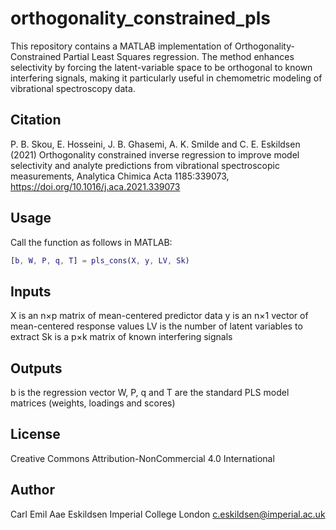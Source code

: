 # orthogonality_constrained_pls

This repository contains a MATLAB implementation of Orthogonality-Constrained Partial Least Squares regression. The method enhances selectivity by forcing the latent-variable space to be orthogonal to known interfering signals, making it particularly useful in chemometric modeling of vibrational spectroscopy data.

## Citation
P. B. Skou, E. Hosseini, J. B. Ghasemi, A. K. Smilde and C. E. Eskildsen (2021) Orthogonality constrained inverse regression to improve model selectivity and analyte predictions from vibrational spectroscopic measurements, Analytica Chimica Acta 1185:339073, https://doi.org/10.1016/j.aca.2021.339073

## Usage
Call the function as follows in MATLAB:
```matlab
[b, W, P, q, T] = pls_cons(X, y, LV, Sk)
```

## Inputs
X is an n×p matrix of mean-centered predictor data
y is an n×1 vector of mean-centered response values
LV is the number of latent variables to extract
Sk is a p×k matrix of known interfering signals

## Outputs
b is the regression vector
W, P, q and T are the standard PLS model matrices (weights, loadings and scores)

## License
Creative Commons Attribution-NonCommercial 4.0 International

## Author
Carl Emil Aae Eskildsen
Imperial College London
c.eskildsen@imperial.ac.uk
